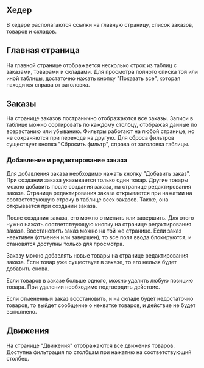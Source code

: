 <h2>Хедер</h2>

В хедере располагаются ссылки на главную страницу, список заказов, товаров и складов.

<h2>Главная страница</h2>

На главной странице отображается несколько строк из таблиц с заказами, товарами и складами.
Для просмотра полного списка той или иной таблицы, достаточно нажать кнопку "Показать все", которая находится справа от заголовка.

<h2>Заказы</h2>

На странице заказов постранично отображаются все заказы.
Записи в таблице можно сортировать по каждому столбцу, отображая данные по возрастанию или убыванию. Фильтры работают на любой странице, но не сохраняются при переходе на другую.
Для сброса фильтров существует кнопка "Сбросить фильтр", справа от заголовка таблицы.

<h3>Добавление и редактирование заказа</h3>

Для добавления заказа необходимо нажать кнопку "Добавить заказ".
При создании заказа указывается только один товар. Другие товары можно добавить после создания заказа, на странице редактирования заказа. Страница редактирования заказа открывается при нажатии на соответствующую строку в таблице всех заказов. Также, она открывается при создании заказа.

После создания заказа, его можно отменить или завершить. Для этого нужно нажать соответствующую кнопку на странице редактирования заказа. Восстановить заказ можно на той же странице. Если заказ неактивен (отменен или завершен), то все поля ввода блокируются, и становятся доступны только для просмотра.

Заказу можно добавлять новые товары на странице редактирования заказа. Если товар уже существует в заказе, то его нельзя будет добавить снова.

Если товаров в заказе больше одного, можно удалить любую позицию товара. При удалении необходимо подтвердить действие.

Если отмененный заказ восстановить, и на складе будет недостаточно товаров, то выйдет сообщение о нехватке товаров, и действие не будет выполнено.

<h2>Движения</h2>

На странице "Движения" отображаются все движения товаров. Доступна фильтрация по столбцам при нажатию на соответствующий столбец.
